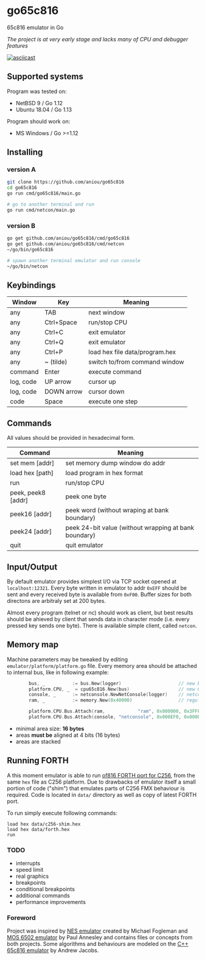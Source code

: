 # go65c816
65c816 emulator in Go

*The project is at very early stage and lacks many of CPU and debugger features*

[![asciicast](https://asciinema.org/a/270744.svg)](https://asciinema.org/a/270744)

## Supported systems

Program was tested on:

* NetBSD 9 / Go 1.12
* Ubuntu 18.04 / Go 1.13
 
Program should work on:

* MS Windows / Go >=1.12

## Installing

### version A

```bash
git clone https://github.com/aniou/go65c816
cd go65c816
go run cmd/go65c816/main.go

# go to another terminal and run
go run cmd/netcon/main.go    
```

### version B

```bash
go get github.com/aniou/go65c816/cmd/go65c816
go get github.com/aniou/go65c816/cmd/netcon
~/go/bin/go65c816

# spawn another terminal emulator and run console
~/go/bin/netcon
```

## Keybindings

|Window  |Key       |Meaning|
---------|----------|--------
any      |TAB       |next window
any      |Ctrl+Space|run/stop CPU
any      |Ctrl+C    |exit emulator
any      |Ctrl+Q    |exit emulator
any      |Ctrl+P    |load hex file data/program.hex
any      |~ (tilde) |switch to/from command window
command  |Enter     |execute command
log, code|UP arrow  |cursor up
log, code|DOWN arrow|cursor down
code     |Space     |execute one step

## Commands

All values should be provided in hexadecimal form.

|Command           | Meaning |
-------------------|----------
|set mem [addr]    |set memory dump window do addr
|load hex [path]   |load program in hex format 
|run               |run/stop CPU
|peek, peek8 [addr]|peek one byte 
|peek16 [addr]     |peek word (without wraping at bank boundary) 
|peek24 [addr]     |peek 24-bit value (without wrapping at bank boundary)
|quit              |quit emulator

## Input/Output

By default emulator provides simplest I/O via TCP socket opened at `localhost:12321`. Every byte written in emulator to addr `0xEFF` should be sent and every received byte is available from `0xF00`. Buffer sizes for both directons are arbitraly set at 200 bytes. 

Almost every program (telnet or nc) should work as client, but best results should be ahieved by client that sends data in character mode (i.e. every pressed key sends one byte). There is available simple client, called `netcon`.

## Memory map

Machine parameters may be tweaked by editing `emulator/platform/platform.go` file. Every memory area should be attached to internal bus, like in following example:

```go
        bus, _          := bus.New(logger)                     // new bus
        platform.CPU, _  = cpu65c816.New(bus)                  // new CPU
        console, _      := netconsole.NewNetConsole(logger)    // netconsole - first IO device
        ram, _          := memory.New(0x40000)                 // regular RAM, 256kB

        platform.CPU.Bus.Attach(ram,            "ram", 0x000000, 0x3FFFFF)    // 4MB of RAM, like C256 FMX
        platform.CPU.Bus.Attach(console, "netconsole", 0x000EF0, 0x000FFF)    // mask area by netcon-pseudo I/O
```

 * minimal area size: **16 bytes**
 * areas **must be** aligned at 4 bits (16 bytes)
 * areas are stacked

## Running FORTH

A this moment emulator is able to run [of816 FORTH port for C256](https://github.com/aniou/of816/tree/C256/platforms/C256),
from the same `hex` file as C256 platform. Due to drawbacks of emulator itself a small portion of code ("shim") that emulates 
parts of C256 FMX behaviour is required. Code is located in `data/` directory as well as copy of latest FORTH port.

To run simply execute following commands:
```
load hex data/c256-shim.hex
load hex data/forth.hex
run
```

### TODO
 * interrupts
 * speed limit
 * real graphics
 * breakpoints
 * conditional breakpoints
 * additional commands
 * performance improvements

### Foreword

Project was inspired by [NES emulator](https://github.com/fogleman/nes) created by Michael Fogleman and [MOS 6502 emulator](https://github.com/pda/go6502) by Paul Annesley and contains files or concepts from both projects. Some algorithms and behaviours are modeled on the [C++ 65c816 emulator](https://github.com/andrew-jacobs/emu816) by Andrew Jacobs.
